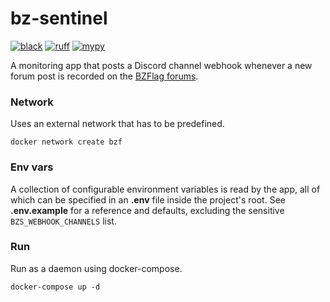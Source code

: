 # bz-sentinel

[![black](https://img.shields.io/badge/style-black-000000.svg)](https://github.com/psf/black)
[![ruff](https://img.shields.io/badge/lint-ruff-d6ff69.svg)](https://github.com/astral-sh/ruff)
[![mypy](https://img.shields.io/badge/type-mypy-efecbc.svg)](https://github.com/python/mypy)

A monitoring app that posts a Discord channel webhook whenever a new forum post is recorded on
the [BZFlag forums](https://forums.bzflag.org).

### Network

Uses an external network that has to be predefined.

```console
docker network create bzf
```

### Env vars

A collection of configurable environment variables is read by the app, all of which can be specified in an **.env** file
inside the project's root. See **.env.example** for a reference and defaults, excluding the
sensitive `BZS_WEBHOOK_CHANNELS` list.

### Run

Run as a daemon using docker-compose.

```console
docker-compose up -d
```
